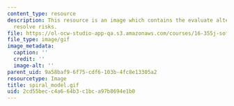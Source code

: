 ```yaml
---
content_type: resource
description: This resource is an image which contains the evaluate alternatives identify
  resolve risks.
file: https://ol-ocw-studio-app-qa.s3.amazonaws.com/courses/16-355j-software-engineering-concepts-fall-2005/2cd55becc4a664b3c1bca97b8694e1b0_spiral_model.gif
file_type: image/gif
image_metadata:
  caption: ''
  credit: ''
  image-alt: ''
parent_uid: 9a58baf9-6f75-cdf6-103b-4fc8e13305a2
resourcetype: Image
title: spiral_model.gif
uid: 2cd55bec-c4a6-64b3-c1bc-a97b8694e1b0
---
```

